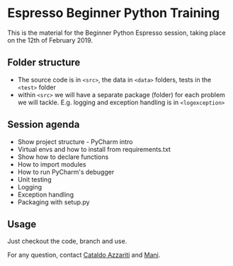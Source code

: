 # Espresso Beginner Python Training
This is the material for the Beginner Python Espresso session, taking place on the 12th of February 2019.


 
## Folder structure
* The source code is in `<src>`, the data in `<data>` folders, tests in the `<test>` folder
* within `<src>` we will have a separate package (folder) for each problem we will tackle. E.g. logging and exception handling is in `<logexception>`


## Session agenda
- Show project structure - PyCharm intro
- Virtual envs and how to install from requirements.txt
- Show how to declare functions
- How to import modules
- How to run PyCharm's debugger
- Unit testing
- Logging
- Exception handling
- Packaging with setup.py

## Usage
Just checkout the code, branch and use.

For any question, contact [Cataldo Azzariti](cataldo.azzariti@sapient.com) and [Mani](manimegalai.jaganathan@sapient.com).
